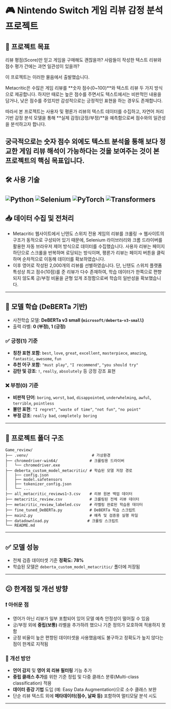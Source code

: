 # 🎮 Nintendo Switch 게임 리뷰 감정 분석 프로젝트

## 🎯 프로젝트 목표
리뷰 평점(Score)만 믿고 게임을 구매해도 괜찮을까?
사람들이 작성한 텍스트 리뷰와 점수 평가 간에는 과연 일관성이 있을까?

이 프로젝트는 이러한 물음에서 출발했습니다.

Metacritic은 수많은 게임 리뷰를 **숫자 점수(0~100)**와 텍스트 리뷰 두 가지 방식으로 제공합니다. 하지만 때로는 높은 점수를 주면서도 텍스트에서는 비판적인 내용을 담거나, 낮은 점수를 주었지만 감성적으로는 긍정적인 표현을 하는 경우도 존재합니다.

따라서 본 프로젝트는 사용자 및 평론가 리뷰의 텍스트 데이터를 수집하고, 자연어 처리 기반 감정 분석 모델을 통해 **실제 감정(긍정/부정)**을 예측함으로써 점수와의 일관성을 분석하고자 합니다.

궁극적으로는 숫자 점수 외에도 텍스트 분석을 통해 보다 정교한 게임 리뷰 해석이 가능하다는 것을 보여주는 것이 본 프로젝트의 핵심 목표입니다.
---
## 🛠 사용 기술

![Python](https://img.shields.io/badge/Python-3.10-blue?logo=python&logoColor=white)
![Selenium](https://img.shields.io/badge/Selenium-Automation-green?logo=selenium&logoColor=white)
![PyTorch](https://img.shields.io/badge/PyTorch-Deep_Learning-EE4C2C?logo=pytorch&logoColor=white)
![Transformers](https://img.shields.io/badge/Transformers-HuggingFace-yellow?logo=huggingface&logoColor=black)
---
## 📥 데이터 수집 및 전처리
- Metacritic 웹사이트에서 닌텐도 스위치 전용 게임의 리뷰를 크롤링
→ 웹사이트의 구조가 동적으로 구성되어 있기 때문에, Selenium 라이브러리와 크롬 드라이버를 활용한 자동 브라우저 제어 방식으로 데이터를 수집했습니다.
사용자 리뷰는 페이지 하단으로 스크롤을 반복하며 로딩되는 방식이며, 평론가 리뷰는 페이지 버튼을 클릭하며 순차적으로 이동해 데이터를 확보하였습니다.
- 이후 영어로 작성된 2,000개의 리뷰를 선별하였습니다.
단, 닌텐도 스위치 플랫폼 특성상 최고 점수(10점)를 준 리뷰가 다수 존재하여, 학습 데이터가 한쪽으로 편향되지 않도록 긍/부정 비율을 균형 있게 조정함으로써 학습의 일반성을 확보했습니다.
---

## 🧠 모델 학습 (DeBERTa 기반)

- 사전학습 모델: **DeBERTa v3 small (`microsoft/deberta-v3-small`)**
- 출력 라벨: **0 (부정), 1 (긍정)**

### ✅ 긍정(1) 기준
- **칭찬 표현 포함**: `best`, `love`, `great`, `excellent`, `masterpiece`, `amazing`, `fantastic`, `awesome`, `fun`
- **추천 어구 포함**: `"must play"`, `"I recommend"`, `"you should try"`
- **감탄 및 강조**: `!`, `really`, `absolutely` 등 긍정 강조 표현

### ❌ 부정(0) 기준
- **비판적 단어**: `boring`, `worst`, `bad`, `disappointed`, `underwhelming`, `awful`, `terrible`, `pointless`
- **불만 표현**: `"I regret"`, `"waste of time"`, `"not fun"`, `"no point"`
- **부정 강조**: `really bad`, `completely boring`

---
## 📁 프로젝트 폴더 구조

```plaintext
Game_review/
├── .venv/                            # 가상환경
├── chromedriver-win64/              # 크롤링용 드라이버
│   └── chromedriver.exe
├── deberta_custom_model_metacritic/ # 학습된 모델 저장 경로
│   ├── config.json
│   ├── model.safetensors
│   ├── tokenizer_config.json
│   └── ...
├── all_metacritic_reviews1~3.csv    # 리뷰 원본 백업 데이터
├── metacritic_review.csv            # 크롤링된 전체 리뷰 데이터
├── metacritic_review_labeled.csv    # 라벨링 완료된 학습용 데이터
├── fine_tuned_DeBERTa.py            # DeBERTa 학습 스크립트
├── main2.py                         # 예측 및 검증용 실행 파일
├── datadownload.py                 # 크롤링 스크립트
└── README.md
```
---
## ✅ 모델 성능

- 전체 검증 데이터셋 기준 **정확도: 78%**
- 학습된 모델은 `deberta_custom_model_metacritic/` 폴더에 저장됨

---

## 😕 한계점 및 개선 방향

### ❗ 아쉬운 점
- 영어가 아닌 리뷰가 일부 포함되어 있어 모델 예측 안정성이 떨어질 수 있음
- 긍/부정 외에 **중립(보통)** 라벨을 추가하려 했으나 기준 정의가 모호하여 적용하지 못함
- 긍정 비율이 높은 편향된 데이터셋을 사용했음에도 불구하고 정확도가 높지 않다는 점이 한계로 지적됨

### 🔧 개선 방안
- **언어 감지** 및 **영어 외 리뷰 필터링** 기능 추가
- **중립 클래스 추가**를 위한 기준 정립 및 다중 클래스 분류(Multi-class classification) 적용
- **데이터 증강 기법** 도입 (예: Easy Data Augmentation)으로 소수 클래스 보완
- 단순 리뷰 텍스트 외에 **메타데이터(점수, 날짜 등)** 포함하여 멀티모달 분석 시도

---


